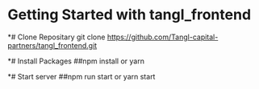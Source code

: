 # Getting Started with tangl_frontend


*# Clone Repositary
git clone https://github.com/Tangl-capital-partners/tangl_frontend.git

*# Install Packages
##npm install or yarn

*# Start server
##npm run start or yarn start
  
